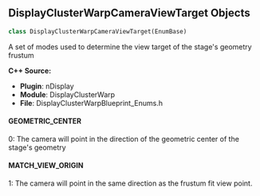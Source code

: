 ## DisplayClusterWarpCameraViewTarget Objects

```python
class DisplayClusterWarpCameraViewTarget(EnumBase)
```

A set of modes used to determine the view target of the stage's geometry frustum

**C++ Source:**

- **Plugin**: nDisplay
- **Module**: DisplayClusterWarp
- **File**: DisplayClusterWarpBlueprint_Enums.h

<a id="unreal.DisplayClusterWarpCameraViewTarget.GEOMETRIC_CENTER"></a>

#### GEOMETRIC_CENTER

0: The camera will point in the direction of the geometric center of the stage's geometry

<a id="unreal.DisplayClusterWarpCameraViewTarget.MATCH_VIEW_ORIGIN"></a>

#### MATCH_VIEW_ORIGIN

1: The camera will point in the same direction as the frustum fit view point.

<a id="unreal.NavPathEvent"></a>